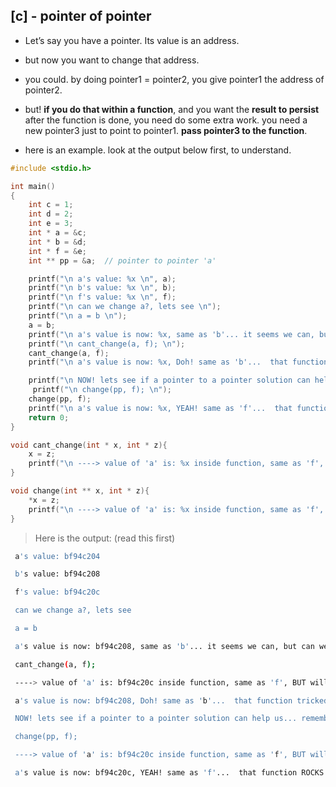 ## [c] - pointer of pointer

* Let’s say you have a pointer. Its value is an address.
* but now you want to change that address.
* you could. by doing pointer1 = pointer2, you give pointer1 the address of pointer2.
* but! **if you do that within a function**, and you want the **result to persist** after the function is done, you need do some extra work. you need a new pointer3 just to point to pointer1. **pass pointer3 to the function**.

* here is an example. look at the output below first, to understand.

```c
#include <stdio.h>

int main()
{
    int c = 1;
    int d = 2;
    int e = 3;
    int * a = &c;
    int * b = &d;
    int * f = &e;
    int ** pp = &a;  // pointer to pointer 'a'

    printf("\n a's value: %x \n", a);
    printf("\n b's value: %x \n", b);
    printf("\n f's value: %x \n", f);
    printf("\n can we change a?, lets see \n");
    printf("\n a = b \n");
    a = b;
    printf("\n a's value is now: %x, same as 'b'... it seems we can, but can we do it in a function? lets see... \n", a);
    printf("\n cant_change(a, f); \n");
    cant_change(a, f);
    printf("\n a's value is now: %x, Doh! same as 'b'...  that function tricked us. \n", a);

    printf("\n NOW! lets see if a pointer to a pointer solution can help us... remember that 'pp' point to 'a' \n");
     printf("\n change(pp, f); \n");
    change(pp, f);
    printf("\n a's value is now: %x, YEAH! same as 'f'...  that function ROCKS!!!. \n", a);
    return 0;
}

void cant_change(int * x, int * z){
    x = z;
    printf("\n ----> value of 'a' is: %x inside function, same as 'f', BUT will it be the same outside of this function? lets see\n", x);
}

void change(int ** x, int * z){
    *x = z;
    printf("\n ----> value of 'a' is: %x inside function, same as 'f', BUT will it be the same outside of this function? lets see\n", *x);
}
```

> Here is the output: (read this first)

```bash
 a's value: bf94c204

 b's value: bf94c208

 f's value: bf94c20c

 can we change a?, lets see

 a = b

 a's value is now: bf94c208, same as 'b'... it seems we can, but can we do it in a function? lets see...

 cant_change(a, f);

 ----> value of 'a' is: bf94c20c inside function, same as 'f', BUT will it be the same outside of this function? lets see

 a's value is now: bf94c208, Doh! same as 'b'...  that function tricked us.

 NOW! lets see if a pointer to a pointer solution can help us... remember that 'pp' point to 'a'

 change(pp, f);

 ----> value of 'a' is: bf94c20c inside function, same as 'f', BUT will it be the same outside of this function? lets see

 a's value is now: bf94c20c, YEAH! same as 'f'...  that function ROCKS!!!.
```